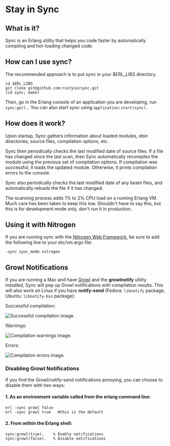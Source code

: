 # Stay in Sync

## What is it?

Sync is an Erlang utility that helps you code faster by automatically compiling and hot-loading changed code.

## How can I use sync?

The recommended approach is to put sync in your $ERL_LIBS directory.

    cd $ERL_LIBS
    git clone git@github.com:rustyio/sync.git
    (cd sync; make)

Then, go in the Erlang console of an application you are developing, run `sync:go().`. You can also start sync using `application:start(sync).`

## How does it work?

Upon startup, Sync gathers information about loaded modules, ebin directories, source files, compilation options, etc. 

Sync then periodically checks the last modified date of source files. If a file has changed since the last scan, then Sync automatically recompiles the module using the previous set of compilation options. If compilation was successful, it loads the updated module. Otherwise, it prints compilation errors to the console.

Sync also periodically checks the last modified date of any beam files, and automatically reloads the file if it has changed.

The scanning process adds 1% to 2% CPU load on a running Erlang VM. Much care has been taken to keep this low. Shouldn't have to say this, but this is for development mode only, don't run it in production.

## Using it with Nitrogen

If you are running sync with the [Nitrogen Web Framework](http://www.nitrogenproject.com), be sure to add the following line to your etc/vm.args file:

    -sync sync_mode nitrogen


## Growl Notifications

If you are running a Mac and have [Growl](http://growl.info) and the **growlnotify** utility installed, Sync will pop up Growl notifications with compilation results.  This will also work on Linux if you have **notify-send** (Fedora: `libnotify` package, Ubuntu: `libnotify-bin` package):

Successful compilation:

![Successful compilation image.](http://rusty.io.s3.amazonaws.com/sync/sync_01.png)

Warnings:

![Compilation warnings image.](http://rusty.io.s3.amazonaws.com/sync/sync_02.png)

Errors:

![Compilation errors image.](http://rusty.io.s3.amazonaws.com/sync/sync_03.png)

### Disabling Growl Notifications

If you find the Growl/notify-send notifications annoying, you can choose to disable them with two ways:

#### 1. As an environment variable called from the erlang command line:

    erl -sync growl false
    erl -sync growl true   #this is the default
    

#### 2. From within the Erlang shell:

    sync:growl(true).    % Enable notifications
    sync:growl(false).   % Disable notifications
